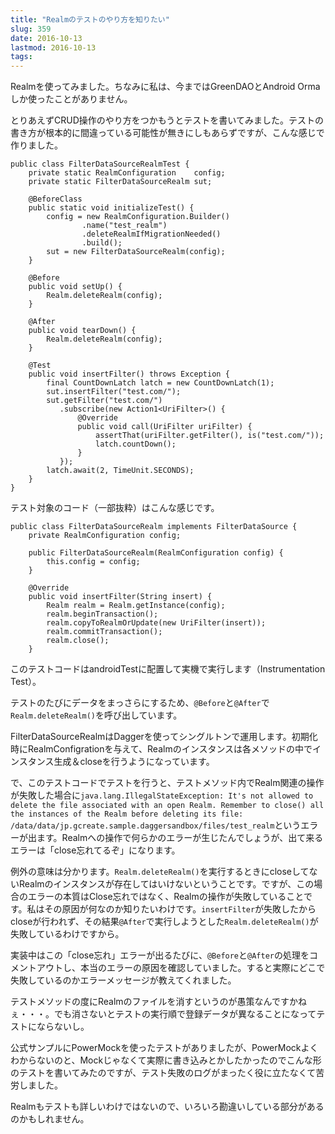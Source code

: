 ```yaml
---
title: "Realmのテストのやり方を知りたい"
slug: 359
date: 2016-10-13
lastmod: 2016-10-13
tags: 
---
```


Realmを使ってみました。ちなみに私は、今まではGreenDAOとAndroid Ormaしか使ったことがありません。

とりあえずCRUD操作のやり方をつかもうとテストを書いてみました。テストの書き方が根本的に間違っている可能性が無きにしもあらずですが、こんな感じで作りました。


```
public class FilterDataSourceRealmTest {
    private static RealmConfiguration    config;
    private static FilterDataSourceRealm sut;

    @BeforeClass
    public static void initializeTest() {
        config = new RealmConfiguration.Builder()
                .name("test_realm")
                .deleteRealmIfMigrationNeeded()
                .build();
        sut = new FilterDataSourceRealm(config);
    }

    @Before
    public void setUp() {
        Realm.deleteRealm(config);
    }

    @After
    public void tearDown() {
        Realm.deleteRealm(config);
    }

    @Test
    public void insertFilter() throws Exception {
        final CountDownLatch latch = new CountDownLatch(1);
        sut.insertFilter("test.com/");
        sut.getFilter("test.com/")
           .subscribe(new Action1<UriFilter>() {
               @Override
               public void call(UriFilter uriFilter) {
                   assertThat(uriFilter.getFilter(), is("test.com/"));
                   latch.countDown();
               }
           });
        latch.await(2, TimeUnit.SECONDS);
    }
}
```

テスト対象のコード（一部抜粋）はこんな感じです。


```
public class FilterDataSourceRealm implements FilterDataSource {
    private RealmConfiguration config;

    public FilterDataSourceRealm(RealmConfiguration config) {
        this.config = config;
    }

    @Override
    public void insertFilter(String insert) {
        Realm realm = Realm.getInstance(config);
        realm.beginTransaction();
        realm.copyToRealmOrUpdate(new UriFilter(insert));
        realm.commitTransaction();
        realm.close();
    }
```

このテストコードはandroidTestに配置して実機で実行します（Instrumentation Test）。

テストのたびにデータをまっさらにするため、`@Before`と`@After`で`Realm.deleteRealm()`を呼び出しています。

FilterDataSourceRealmはDaggerを使ってシングルトンで運用します。初期化時にRealmConfigrationを与えて、Realmのインスタンスは各メソッドの中でインスタンス生成＆closeを行うようになっています。

で、このテストコードでテストを行うと、テストメソッド内でRealm関連の操作が失敗した場合に`java.lang.IllegalStateException: It's not allowed to delete the file associated with an open Realm. Remember to close() all the instances of the Realm before deleting its file: /data/data/jp.gcreate.sample.daggersandbox/files/test_realm`というエラーが出ます。Realmへの操作で何らかのエラーが生じたんでしょうが、出て来るエラーは「close忘れてるぞ」になります。

例外の意味は分かります。`Realm.deleteRealm()`を実行するときにcloseしてないRealmのインスタンスが存在してはいけないということです。ですが、この場合のエラーの本質はClose忘れではなく、Realmの操作が失敗していることです。私はその原因が何なのか知りたいわけです。`insertFilter`が失敗したからcloseが行われず、その結果`@After`で実行しようとした`Realm.deleteRealm()`が失敗しているわけですから。

実装中はこの「close忘れ」エラーが出るたびに、`@Before`と`@After`の処理をコメントアウトし、本当のエラーの原因を確認していました。すると実際にどこで失敗しているのかエラーメッセージが教えてくれました。

テストメソッドの度にRealmのファイルを消すというのが愚策なんですかねぇ・・・。でも消さないとテストの実行順で登録データが異なることになってテストにならないし。

公式サンプルにPowerMockを使ったテストがありましたが、PowerMockよくわからないのと、Mockじゃなくて実際に書き込みとかしたかったのでこんな形のテストを書いてみたのですが、テスト失敗のログがまったく役に立たなくて苦労しました。

Realmもテストも詳しいわけではないので、いろいろ勘違いしている部分があるのかもしれません。


  
